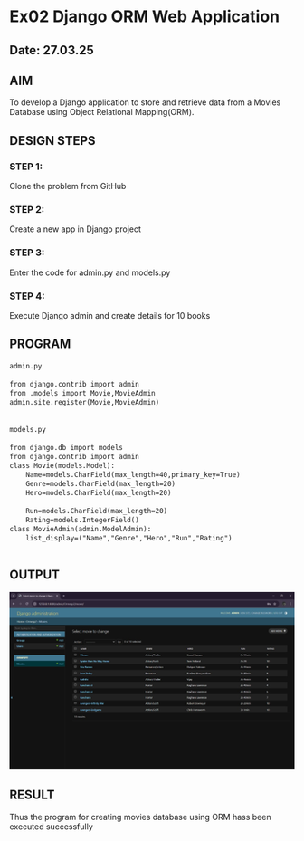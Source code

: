 # Ex02 Django ORM Web Application
## Date: 27.03.25

## AIM
To develop a Django application to store and retrieve data from a Movies Database using Object Relational Mapping(ORM).


## DESIGN STEPS

### STEP 1:
Clone the problem from GitHub

### STEP 2:
Create a new app in Django project

### STEP 3:
Enter the code for admin.py and models.py

### STEP 4:
Execute Django admin and create details for 10 books

## PROGRAM
```
admin.py

from django.contrib import admin
from .models import Movie,MovieAdmin
admin.site.register(Movie,MovieAdmin)


models.py

from django.db import models
from django.contrib import admin
class Movie(models.Model):
	Name=models.CharField(max_length=40,primary_key=True)
	Genre=models.CharField(max_length=20)
	Hero=models.CharField(max_length=20)
	
	Run=models.CharField(max_length=20)
	Rating=models.IntegerField()
class MovieAdmin(admin.ModelAdmin):
	list_display=("Name","Genre","Hero","Run","Rating")


```



## OUTPUT

![alt text](Exp-2-Naghul.jpg)


## RESULT
Thus the program for creating movies database using ORM hass been executed successfully
